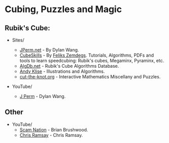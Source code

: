 # Cubing, Puzzles and Magic

## Rubik's Cube:
- Sites/
	- [JPerm.net](https://jperm.net) - By Dylan Wang.
    - [CubeSkills](https://www.cubeskills.com/) - By [Feliks Zemdegs](https://en.wikipedia.org/wiki/Feliks_Zemdegs). Tutorials, Algorithms, PDFs and tools to learn speedcubing: Rubik's cubes, Megaminx, Pyraminx, etc.
    - [AlgDb.net](http://algdb.net/) - Rubik's Cube Algorithms Database.
    - [Andy Klise](http://www.kungfoomanchu.com/) - Illustrations and Algorithms.
    - [cut-the-knot.org](https://www.cut-the-knot.org/) - Interactive Mathematics Miscellany and Puzzles.

- YouTube/
    - [J Perm](https://www.youtube.com/channel/UCqTVfT9JQqhA6_Hi_h_h97Q) - Dylan Wang.

## Other
- YouTube/
    - [Scam Nation](https://www.youtube.com/channel/UCRd9JHiQvqwT8O4d0QGI9jQ) - Brian Brushwood.
    - [Chris Ramsay](https://www.youtube.com/channel/UCrPUg54jUy1T_wII9jgdRbg) - Chris Ramsay.
